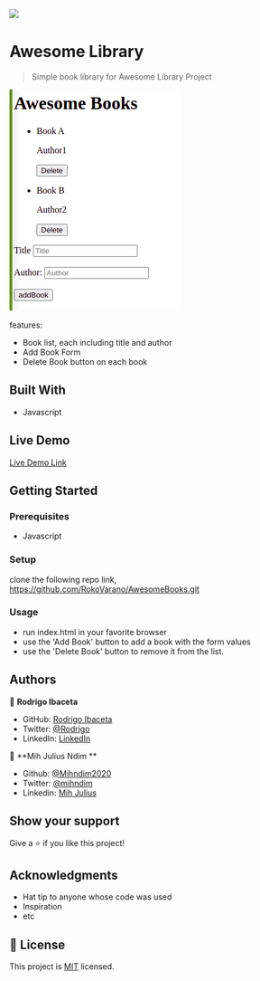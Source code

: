 ![](https://img.shields.io/badge/Microverse-blueviolet)

# Awesome Library

> Simple book library for Awesome Library Project

![screenshot](./AwesomeLibrary.png)

features:
- Book list, each including title and author
- Add Book Form
- Delete Book button on each book

## Built With

- Javascript

## Live Demo

[Live Demo Link](https://rokovarano.github.io/AwesomeBooks/)


## Getting Started

### Prerequisites

- Javascript

### Setup

clone the following repo link, https://github.com/RokoVarano/AwesomeBooks.git

### Usage

- run index.html in your favorite browser
- use the 'Add Book' button to add a book with the form values
- use the 'Delete Book' button to remove it from the list.

## Authors

👤 **Rodrigo Ibaceta**

- GitHub: [Rodrigo Ibaceta](https://github.com/RokoVarano/)
- Twitter: [@Rodrigo](https://twitter.com/RodrigoIbacet11)
- LinkedIn: [LinkedIn](https://www.linkedin.com/in/rodrigo-ibaceta-a8657611a/)

👤 **Mih Julius Ndim **

- Github: [@Mihndim2020](https://github.com/Mihndim2020)
- Twitter: [@mihndim](https://github.com/mih-julius) 
- Linkedin: [Mih Julius](https://www.linkedin.com/mih-julius)

## Show your support

Give a ⭐️ if you like this project!

## Acknowledgments

- Hat tip to anyone whose code was used
- Inspiration
- etc

## 📝 License

This project is [MIT](./MIT.md) licensed.